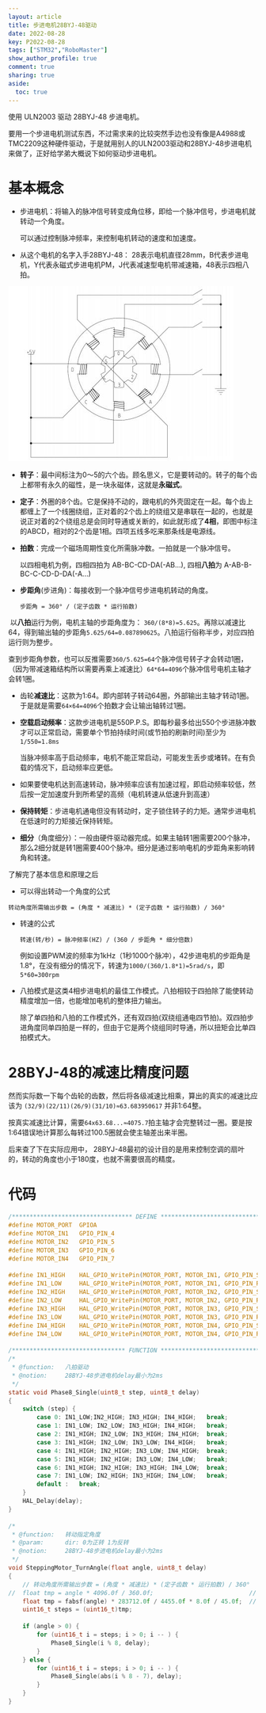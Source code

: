 ```yaml
---
layout: article
title: 步进电机28BYJ-48驱动
date: 2022-08-28
key: P2022-08-28
tags: ["STM32","RoboMaster"]
show_author_profile: true
comment: true
sharing: true
aside:
  toc: true
---
```


使用 ULN2003 驱动 28BYJ-48 步进电机。

<!--more-->

要用一个步进电机测试东西，不过需求来的比较突然手边也没有像是A4988或TMC2209这种硬件驱动，于是就用别人的ULN2003驱动和28BYJ-48步进电机来做了，正好给学弟大概说下如何驱动步进电机。

# 基本概念

- 步进电机：将输入的脉冲信号转变成角位移，即给一个脉冲信号，步进电机就转动一个角度。

  可以通过控制脉冲频率，来控制电机转动的速度和加速度。

- 从这个电机的名字入手28BYJ-48： 28表示电机直径28mm，B代表步进电机，Y代表永磁式步进电机PM，J代表减速型电机带减速箱，48表示四相八拍。

![P1](https://raw.githubusercontent.com/ittuann/ittuann.github.io/main/_posts/_img/2022-8-28-28BYJ48.png)

- **转子**：最中间标注为0～5的六个齿。顾名思义，它是要转动的。转子的每个齿上都带有永久的磁性，是一块永磁体，这就是**永磁式**。

- **定子**：外圈的8个齿。它是保持不动的，跟电机的外壳固定在一起。每个齿上都缠上了一个线圈绕组，正对着的2个齿上的绕组又是串联在一起的，也就是说正对着的2个绕组总是会同时导通或关断的，如此就形成了**4相**，即图中标注的ABCD，相对的2个齿是1相。四项五线多吃来那条线是电源线。

- **拍数**：完成一个磁场周期性变化所需脉冲数。一拍就是一个脉冲信号。

  以四相电机为例，四相四拍为 AB-BC-CD-DA(-AB...), 四相**八拍**为 A-AB-B-BC-C-CD-D-DA(-A...)

- **步距角**(步进角)：每接收到一个脉冲信号步进电机转动的角度。

  `步距角 = 360° / (定子齿数 * 运行拍数)`

​		以**八拍**运行为例，电机主轴的步距角度为： `360/(8*8)=5.625`。再除以减速比64，得到输出轴的步距角`5.625/64=0.087890625`。八拍运行俗称半步，对应四拍运行则为整步。

​		查到步距角参数，也可以反推需要`360/5.625=64`个脉冲信号转子才会转动1圈，（因为带减速箱结构所以需要再乘上减速比）`64*64=4096`个脉冲信号电机主轴才会转1圈。

- 齿轮**减速比**：这款为1:64。即内部转子转动64圈，外部输出主轴才转动1圈。于是就是需要`64×64=4096`个拍数才会让输出轴转过1圈。

- **空载启动频率**：这款步进电机是550P.P.S。即每秒最多给出550个步进脉冲数才可以正常启动，需要单个节拍持续时间(或节拍的刷新时间)至少为`1/550=1.8ms`

  当脉冲频率高于启动频率，电机不能正常启动，可能发生丢步或堵转。在有负载的情况下，启动频率应更低。


- 如果要使电机达到高速转动，脉冲频率应该有加速过程，即启动频率较低，然后按一定加速度升到所希望的高频（电机转速从低速升到高速）
- **保持转矩**：步进电机通电但没有转动时，定子锁住转子的力矩。通常步进电机在低速时的力矩接近保持转矩。
- **细分**（角度细分）：一般由硬件驱动器完成。如果主轴转1圈需要200个脉冲，那么2细分就是转1圈需要400个脉冲。细分是通过影响电机的步距角来影响转角和转速。

了解完了基本信息和原理之后

- 可以得出转动一个角度的公式

​		`转动角度所需输出步数 = (角度 * 减速比) * (定子齿数 * 运行拍数) / 360°`

- 转速的公式

  `转速(转/秒) = 脉冲频率(HZ) / (360 / 步距角 * 细分倍数)`

  例如设置PWM波的频率为1kHz（1秒1000个脉冲），42步进电机的步距角是1.8°，在没有细分的情况下，转速为`1000/(360/1.8*1)=5rad/s`，即`5*60=300rpm`

- 八拍模式是这类4相步进电机的最佳工作模式。八拍相较于四拍除了能使转动精度增加一倍，也能增加电机的整体扭力输出。

  除了单四拍和八拍的工作模式外，还有双四拍(双绕组通电四节拍)。双四拍步进角度同单四拍是一样的，但由于它是两个绕组同时导通，所以扭矩会比单四拍模式大。

# 28BYJ-48的减速比精度问题

然而实际数一下每个齿轮的齿数，然后将各级减速比相乘，算出的真实的减速比应该为 `(32/9)(22/11)(26/9)(31/10)≈63.683950617` 并非1:64整。

按真实减速比计算，需要`64x63.68...≈4075.7`拍主轴才会完整转过一圈。要是按1:64错误地计算那么每转过100.5圈就会使主轴差出来半圈。

后来查了下在实际应用中， 28BYJ-48最初的设计目的是用来控制空调的扇叶的，转动的角度也小于180度，也就不需要很高的精度。

# 代码

```c
/********************************** DEFINE **********************************/
#define MOTOR_PORT	GPIOA
#define MOTOR_IN1	GPIO_PIN_4
#define MOTOR_IN2	GPIO_PIN_5
#define MOTOR_IN3	GPIO_PIN_6
#define MOTOR_IN4	GPIO_PIN_7

#define IN1_HIGH	HAL_GPIO_WritePin(MOTOR_PORT, MOTOR_IN1, GPIO_PIN_SET);
#define IN1_LOW		HAL_GPIO_WritePin(MOTOR_PORT, MOTOR_IN1, GPIO_PIN_RESET);
#define IN2_HIGH	HAL_GPIO_WritePin(MOTOR_PORT, MOTOR_IN2, GPIO_PIN_SET);
#define IN2_LOW		HAL_GPIO_WritePin(MOTOR_PORT, MOTOR_IN2, GPIO_PIN_RESET);
#define IN3_HIGH	HAL_GPIO_WritePin(MOTOR_PORT, MOTOR_IN3, GPIO_PIN_SET);
#define IN3_LOW		HAL_GPIO_WritePin(MOTOR_PORT, MOTOR_IN3, GPIO_PIN_RESET);
#define IN4_HIGH	HAL_GPIO_WritePin(MOTOR_PORT, MOTOR_IN4, GPIO_PIN_SET);
#define IN4_LOW		HAL_GPIO_WritePin(MOTOR_PORT, MOTOR_IN4, GPIO_PIN_RESET);

/******************************** FUNCTION ********************************/
/*
 * @function:   八拍驱动
 * @notion:     28BYJ-48步进电机delay最小为2ms
 */
static void Phase8_Single(uint8_t step, uint8_t delay)
{
    switch (step) {
		case 0:	IN1_LOW;IN2_HIGH; IN3_HIGH; IN4_HIGH;	break;
		case 1:	IN1_LOW; IN2_LOW; IN3_HIGH; IN4_HIGH;	break;
		case 2:	IN1_HIGH; IN2_LOW; IN3_HIGH; IN4_HIGH;	break;
		case 3:	IN1_HIGH; IN2_LOW; IN3_LOW; IN4_HIGH;	break;
		case 4:	IN1_HIGH; IN2_HIGH; IN3_LOW; IN4_HIGH;	break;
		case 5:	IN1_HIGH; IN2_HIGH; IN3_LOW; IN4_LOW;	break;
		case 6:	IN1_HIGH; IN2_HIGH; IN3_HIGH; IN4_LOW;	break;
		case 7:	IN1_LOW; IN2_HIGH; IN3_HIGH; IN4_LOW;	break;
		default :	break;
	}
	HAL_Delay(delay);
}

/*
 * @function:   转动指定角度
 * @param:		dir: 0为正转 1为反转
 * @notion:     28BYJ-48步进电机delay最小为2ms
 */
void SteppingMotor_TurnAngle(float angle, uint8_t delay)
{
	// 转动角度所需输出步数 = (角度 * 减速比) * (定子齿数 * 运行拍数) / 360°
//	float tmp = angle * 4096.0f / 360.0f;							// 减速比1:64
	float tmp = fabsf(angle) * 283712.0f / 4455.0f * 8.0f / 45.0f;	// 减速比1:63.684
	uint16_t steps = (uint16_t)tmp;
	
	if (angle > 0) {
		for (uint16_t i = steps; i > 0; i -- ) {
			Phase8_Single(i % 8, delay);
		}
	} else {
		for (uint16_t i = steps; i > 0; i -- ) {
			Phase8_Single(abs(i % 8 - 7), delay);
		}
	}
}
```

